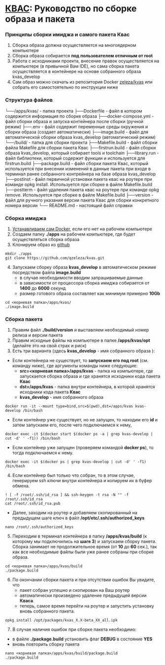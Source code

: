 # [КВАС](https://forum.keenetic.com/topic/14415-пробуем-квас-shadowsocks-и-другие-vpn-клиенты/?do=findComment&comment=152234): Руководство по сборке образа и пакета

### Принципы сборки имиджа и самого пакета **Квас**
1. Сборка образа должна осуществляется на многоядерном компьютере
2. Сборка образа собирается **под пользователем отличным от root**
3. Работа с исходниками проекта, внесение правок осуществляется на компьютере (в привычной Вам IDE), но сама сборка пакета осуществляется в контейнере на основе собранного образа kvas_develop
4. Сам образ можно скачать из репозитория Docker [zeleza/kvas](https://hub.docker.com/r/zeleza/kvas) или собрать его самостоятельно по инструкции ниже 

### Структура файлов
└──/apps/kvas/                    - папка проекта
          ├──Dockerfile           - файл в котором содержится информация по сборке образа
          ├──docker-compose.yml   - файл сборки образа и запуска контейнера после сборки (ручной режим)
          ├──.env                 - файл содержит переменные среды окружения и сборки образа (создает автоматически)
          ├──image.build          - файл для автоматической сборки образа kvas_develop (автоматический режим)
          └──/build/              - папка для сборки проекта
                ├──Makefile.build - файл сборки файла Makefile для сборки пакета Квас
                ├──firstrun.build - файл сборки образа kvas_develop, который собирает tools и toolchain
                ├──library.run    - файл библиотеки, который содержит функции и используется для firstrun.build
                ├──package.build  - файл сборки пакета Квас, который используется при внесении изменений в данные пакета при входе в терминал ранее собранного контрейнера на базе образа kvas_develop
                ├──postinst       - файл первичной установки пакета квас на роутере при команде opkg install. Используется при сборке в файле Makefile.build
                ├──postterm       - файл удаления пакета квас на роутере при команде opkg remove. Используется при сборке в файле Makefile.build
                ├──version        - файл для ручного указания версии пакета Квас для сборки конкретного номера версии
                └── README.md     - настоящий файл справки 

### Сборка имиджа
1. [Устанавливаем сам Docker](https://docs.docker.com/engine/install/), если его нет на рабочем компьютере
2. Создаем папку **./apps** на рабочем компьютере, где будет осуществляться сборка образа
3. Клонируем образ из [github](https://github.com/qzeleza/kvas) 
```
mkdir ./apps 
git clone https://github.com/qzeleza/kvas.git
```

4. Запускаем сборку образа **kvas_develop** в автоматическом режиме посредством файла **image.build**
    - в случае необходимости вводим запрашиваемые данные
    - в зависимости от процессора сборка имиджа собирается от **1400** до **6000** секунд 
    - размер готового образа составляет как минимум примерно **10Gb**

```
cd <корневая папка>/apps/kvas/
./image.build
```

### Сборка пакета
1. Правим файл **./build/version** и выставляем необходимый номер релиза и версии пакета 
2. Правим исходные файлы на компьютере в папке **/apps/kvas/opt** (делайте это на свой страх и риск)
3. Есть три варианта (здесь **kvas_develop** - имя собранного образа ): 
  - Если контейнера не существует, то **запускаем его под root** (см. команду ниже), где аргументы команды ниже следующие:
    - **src=<корневая папка>/apps/kvas** - папка на компьютере, где запускается сборка образа и где хранятся исходники кода пакета **Квас**
    - **dst=/apps/kvas** - папка внутри контейнера, в которой хранятся исходники кода пакета **Квас** 
    - **kvas_develop** - имя собранного образа
```
docker run -it --mount type=bind,src=$(pwd),dst=/apps/kvas kvas-develop /bin/bash
```
  - Если контейнер уже существует, но не запущен, то находим его **id** и затем запускаем его, после чего подключаемся к нему,
```
docker exec -it $(docker start $(docker ps -a | grep kvas-develop | cut -d' ' -f1)) /bin/bash
```
  - Если контейнер уже запущен (проверяем командой **docker ps**), то тогда подключаемся к нему.
```
docker exec -it $(docker ps | grep kvas-develop | cut -d' ' -f1) /bin/bash
```

4. Если контейнер был только что собран, то в этом случае, генерируем ssh ключи внутри контейнера и копируем их в буфер обмена.
```
! [ -f /root/.ssh/id_rsa ] && ssh-keygen -t rsa -N "" -f /root/.ssh/id_rsa
cat /root/.ssh/id_rsa.pub 
```
 - Далее, заходим на роутер и добавляем скопированный на предыдущем шаге ключ в файл **/opt/etc/.ssh/authorized_keys**
```
nano /root/.ssh/authorized_keys
```
5. Переходим в терминал контейнера в папку **/apps/kvas/build** (к которому мы подключились на **шаге 3**) и запускаем сборку пакета. Сборка занимает не продолжительное время (от **10** до **60** сек.), так как все необходимые файлы были уже ранее собраны при сборке образа.
```
cd <корневая папка>/apps/kvas/build
./package.build
```
6. По окончании сборки пакета и при отсутствии ошибок Вы увидите, что 
   - пакет собран успешно и скопирован на Ваш роутер 
   - автоматически произведено удаление предыдущей версии **Кваса**. 
   - теперь, самое время перейти на роутер и запустить установку вновь собранного пакета.
```
opkg install /opt/packages/kvas_Х.Х-beta_ХХ_all.ipk
```
7. В случае наличия ошибок при сборке пакета необходимо:
  - в файле **./package.build** установить флаг **DEBUG** в состояние **YES** 
  - вновь повторить сборку пакета
```
nano <корневая папка>/apps/kvas/build/package.build
./package.build
```
